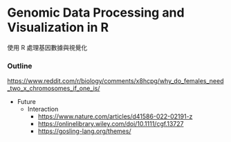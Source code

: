 # Genomic Data Processing and Visualization in R
使用 R 處理基因數據與視覺化


### Outline

https://www.reddit.com/r/biology/comments/x8hcpg/why_do_females_need_two_x_chromosomes_if_one_is/
- Future
    - Interaction
        - https://www.nature.com/articles/d41586-022-02191-z
        - https://onlinelibrary.wiley.com/doi/10.1111/cgf.13727
        - https://gosling-lang.org/themes/
